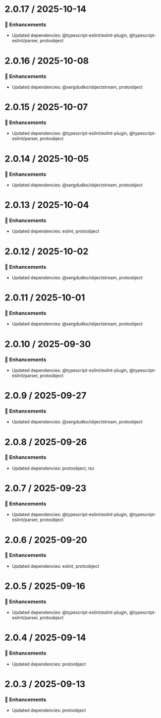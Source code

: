 # 2.0.17 / 2025-10-14

### :tada: Enhancements
- Updated dependencies: @typescript-eslint/eslint-plugin, @typescript-eslint/parser, protoobject

# 2.0.16 / 2025-10-08

### :tada: Enhancements
- Updated dependencies: @sergdudko/objectstream, protoobject

# 2.0.15 / 2025-10-07

### :tada: Enhancements
- Updated dependencies: @typescript-eslint/eslint-plugin, @typescript-eslint/parser, protoobject

# 2.0.14 / 2025-10-05

### :tada: Enhancements
- Updated dependencies: @sergdudko/objectstream, protoobject

# 2.0.13 / 2025-10-04

### :tada: Enhancements
- Updated dependencies: eslint, protoobject

# 2.0.12 / 2025-10-02

### :tada: Enhancements
- Updated dependencies: @sergdudko/objectstream, protoobject

# 2.0.11 / 2025-10-01

### :tada: Enhancements
- Updated dependencies: @sergdudko/objectstream, protoobject

# 2.0.10 / 2025-09-30

### :tada: Enhancements
- Updated dependencies: @typescript-eslint/eslint-plugin, @typescript-eslint/parser, protoobject

# 2.0.9 / 2025-09-27

### :tada: Enhancements
- Updated dependencies: @sergdudko/objectstream, protoobject

# 2.0.8 / 2025-09-26

### :tada: Enhancements
- Updated dependencies: protoobject, tsx

# 2.0.7 / 2025-09-23

### :tada: Enhancements
- Updated dependencies: @typescript-eslint/eslint-plugin, @typescript-eslint/parser, protoobject

# 2.0.6 / 2025-09-20

### :tada: Enhancements
- Updated dependencies: eslint, protoobject

# 2.0.5 / 2025-09-16

### :tada: Enhancements
- Updated dependencies: @typescript-eslint/eslint-plugin, @typescript-eslint/parser, protoobject

# 2.0.4 / 2025-09-14

### :tada: Enhancements
- Updated dependencies: protoobject

# 2.0.3 / 2025-09-13

### :tada: Enhancements
- Updated dependencies: protoobject

